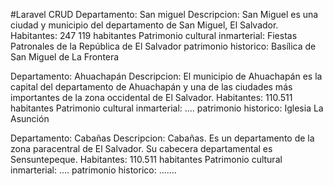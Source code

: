 #Laravel CRUD
Departamento: San miguel
Descripcion: San Miguel es una ciudad y municipio del departamento de San Miguel, El Salvador.
Habitantes: 247 119 habitantes
Patrimonio cultural inmarterial: Fiestas Patronales de la República de El Salvador
patrimonio historico: Basílica de San Miguel de La Frontera

Departamento: Ahuachapán
Descripcion: El municipio de Ahuachapán es la capital del departamento de Ahuachapán y una de las ciudades más importantes de la zona occidental de El Salvador.
Habitantes: 110.511 habitantes
Patrimonio cultural inmarterial: ....
patrimonio historico: Iglesia La Asunción

Departamento: Cabañas
Descripcion: Cabañas. Es un departamento de la zona paracentral de El Salvador. Su cabecera departamental es Sensuntepeque.
Habitantes: 110.511 habitantes
Patrimonio cultural inmarterial: ....
patrimonio historico: .......
